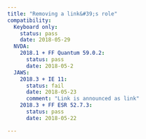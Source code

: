 ```yaml
---
title: "Removing a link&#39;s role"
compatibility:
  Keyboard only:
    status: pass
    date: 2018-05-29
  NVDA:
    2018.1 + FF Quantum 59.0.2:
      status: pass
      date: 2018-05-2
  JAWS:
    2018.3 + IE 11:
      status: fail
      date: 2018-05-23
      comment: "Link is announced as link"
    2018.3 + FF ESR 52.7.3:
      status: pass
      date: 2018-05-22

---
```

